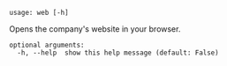 ```text
usage: web [-h]
```

Opens the company's website in your browser.

```
optional arguments:
  -h, --help  show this help message (default: False)
```
